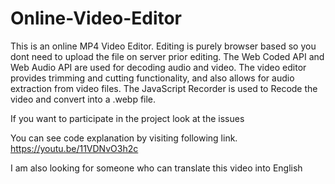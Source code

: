 # Online-Video-Editor
This is an online MP4 Video Editor. Editing is purely browser based so you dont need to upload the file on server prior editing.
The Web Coded API and Web Audio API are used for decoding audio and video. The video editor provides trimming and cutting functionality, and also allows for audio extraction from video files.
The JavaScript Recorder is used to Recode the video and convert into a .webp file. 

If you want to participate in the project look at the issues


You can see code explanation by visiting following link.
https://youtu.be/11VDNvO3h2c

I am also looking for someone who can translate this video into English
